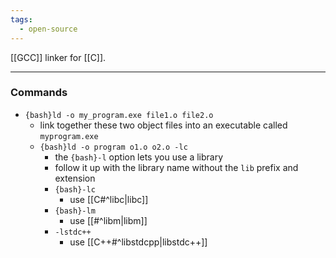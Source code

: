 ```yaml
---
tags:
  - open-source
---
```

[[GCC]] linker for [[C]].

---

### Commands

- `{bash}ld -o my_program.exe file1.o file2.o`
	- link together these two object files into an executable called `myprogram.exe`
	- `{bash}ld -o program o1.o o2.o -lc`
		- the `{bash}-l` option lets you use a library
		- follow it up with the library name without the `lib` prefix and extension
		- `{bash}-lc`
			- use [[C#^libc|libc]]
		- `{bash}-lm`
			- use [[#^libm|libm]]
		- `-lstdc++`
			- use [[C++#^libstdcpp|libstdc++]]